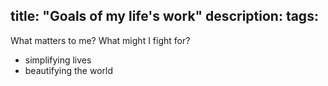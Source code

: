 title: "Goals of my life's work"
description:
tags:
---

What matters to me? What might I fight for?

- simplifying lives
- beautifying the world